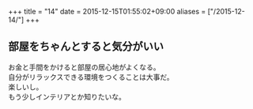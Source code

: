 +++
title = "14"
date = 2015-12-15T01:55:02+09:00
aliases = ["/2015-12-14/"]
+++

## 部屋をちゃんとすると気分がいい

お金と手間をかけると部屋の居心地がよくなる。  
自分がリラックスできる環境をつくることは大事だ。  
楽しいし。  
もう少しインテリアとか知りたいな。
